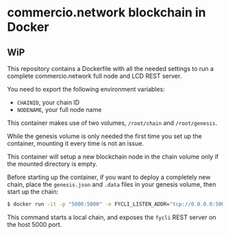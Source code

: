 # commercio.network blockchain in Docker

## WiP


This repository contains a Dockerfile with all the needed settings to run a complete commercio.network full node and LCD REST server.

You need to export the following environment variables:
 - `CHAINID`, your chain ID
 - `NODENAME`, your full node name

This container makes use of two volumes, `/root/chain` and `/root/genesis`.

While the genesis volume is only needed the first time you set up the container, mounting it every time is not an issue.

This container will setup a new blockchain node in the chain volume only if the mounted directory is empty.

Before starting up the container, if you want to deploy a completely new chain, place the `genesis.json` and `.data` files in your genesis volume, then start up the chain:

```sh
$ docker run -it -p "5000:5000" -e FYCLI_LISTEN_ADDR="tcp://0.0.0.0:5000" -e CHAINID="commercio-testnet5000" NODENAME="name" -v $(pwd)/genesis:/root/genesis -v $(pwd)/chain:/root/chain commercionetwork:latest
```

This command starts a local chain, and exposes the `fycli` REST server on the host 5000 port.
